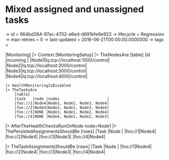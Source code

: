 # Mixed assigned and unassigned tasks

-> id = 664bd284-97ac-4702-a6ed-d691bfe9e923
-> lifecycle = Regression
-> max-retries = 0
-> last-updated = 2016-06-21T00:00:00.0000000
-> tags = 

[Monitoring]
|> Context
    [MonitoringSetup]
    |> TheNodesAre
        [table]
        |id   |incoming                       |
        |Node1|lq.tcp://localhost:1000/control|
        |Node2|lq.tcp://localhost:2000/control|
        |Node3|lq.tcp://localhost:3000/control|
        |Node4|lq.tcp://localhost:4000/control|

    |> HealthMonitoringIsDisabled
    |> TheTasksAre
        [table]
        |task   |node |nodes                     |
        |foo://1|Node4|Node1, Node2, Node3, Node4|
        |foo://2|Node4|Node2, Node1, Node3, Node4|
        |foo://3|NONE |Node3, Node1, Node2, Node4|
        |foo://4|NONE |Node4, Node1, Node2, Node3|


|> AfterTheHealthChecksRunOnNode node=Node1
|> ThePersistedAssignmentsShouldBe
    [rows]
    |Task   |Node |
    |foo://1|Node4|
    |foo://2|Node4|
    |foo://3|Node3|
    |foo://4|Node4|

|> TheTaskAssignmentsShouldBe
    [rows]
    |Task   |Node |
    |foo://1|Node4|
    |foo://2|Node4|
    |foo://3|Node3|
    |foo://4|Node4|

~~~
